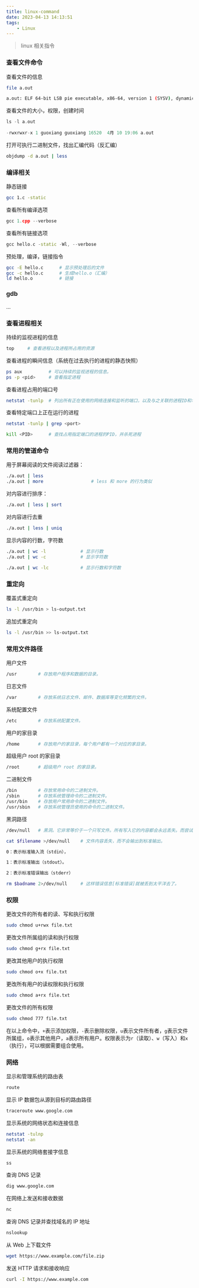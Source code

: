 ```yaml
---
title: linux-command
date: 2023-04-13 14:13:51
tags:
    - Linux
---
```


> linux 相关指令

###	查看文件命令

查看文件的信息

```bash
file a.out

a.out: ELF 64-bit LSB pie executable, x86-64, version 1 (SYSV), dynamically linked, interpreter /lib64/ld-linux-x86-64.so.2, BuildID[sha1]=4ebd1342118461f6fda0894bd8ae17db171dfdad, for GNU/Linux 3.2.0, not stripped
```



查看文件的大小，权限，创建时间

```c++
ls -l a.out
    
-rwxrwxr-x 1 guoxiang guoxiang 16520  4月 10 19:06 a.out
```



打开可执行二进制文件，找出汇编代码（反汇编）

```bash
objdump -d a.out | less
```



###	编译相关

静态链接

```bash
gcc 1.c -static
```



查看所有编译选项 

```c++
gcc 1.cpp --verbose
```



查看所有链接选项

```c++
gcc hello.c -static -Wl, --verbose
```



预处理，编译，链接指令

```bash
gcc -E hello.c		# 显示预处理后的文件
gcc -c hello.c		# 生成hello.o（汇编）
ld hello.o			# 链接
```



###	gdb

...



###	查看进程相关



持续的监视进程的信息

```bash
top		# 查看进程以及进程所占用的资源
```



查看进程的瞬间信息（系统在过去执行的进程的静态快照）

```bash
ps aux  		# 可以持续的监视进程的信息。
ps -p <pid> 	# 查看指定进程
```



查看进程占用的端口号

```bash
netstat -tunlp 	# 列出所有正在使用的网络连接和监听的端口，以及与之关联的进程ID和名称等。
```



查看特定端口上正在运行的进程

```bash
netstat -tunlp | grep <port>

kill <PID>		# 查找占用指定端口的进程的PID，并杀死进程
```





###	常用的管道命令



用于屏幕阅读的文件阅读过滤器：

```bash
./a.out | less
./a.out | more					# less 和 more 的行为类似
```



对内容进行排序：

```bash
./a.out | less | sort
```



对内容进行去重

```bash
./a.out | less | uniq
```



显示内容的行数，字符数

```bash
./a.out | wc -l				# 显示行数
./a.out | wc -c				# 显示字符数

./a.out | wc -lc			# 显示行数和字符数
```



###	 重定向



覆盖式重定向

```bash
ls -l /usr/bin > ls-output.txt
```



追加式重定向

```bash
ls -l /usr/bin >> ls-output.txt
```







###	常用文件路径

用户文件

```bash
/usr 		# 存放用户程序和数据的目录。
```



日志文件

```bash
/var		# 存放系统日志文件、邮件、数据库等变化频繁的文件。
```



系统配置文件

```bash
/etc		# 存放系统配置文件。
```



用户的家目录

```bash
/home		# 存放用户的家目录，每个用户都有一个对应的家目录。
```



超级用户 root 的家目录

```bash
/root		# 超级用户 root 的家目录。
```



二进制文件

```bash
/bin		# 存放常用命令的二进制文件。
/sbin		# 存放系统管理命令的二进制文件。
/usr/bin	# 存放用户常用命令的二进制文件。
/usr/sbin	# 存放系统管理员使用的命令的二进制文件。
```



黑洞路径

```bash
/dev/null	# 黑洞。它非常等价于一个只写文件。所有写入它的内容都会永远丢失。而尝试从它那儿读			   取内容则什么也读不到。

cat $filename >/dev/null	# 文件内容丢失，而不会输出到标准输出。

0：表示标准输入流（stdin），

1：表示标准输出（stdout）。

2：表示标准错误输出（stderr）

rm $badname 2>/dev/null     # 这样错误信息[标准错误]就被丢到太平洋去了。

```







### 权限

更改文件的所有者的读、写和执行权限

```bash
sudo chmod u+rwx file.txt
```



更改文件所属组的读和执行权限

```bash
sudo chmod g+rx file.txt
```



更改其他用户的执行权限

```bash
sudo chmod o+x file.txt
```



更改所有用户的读权限和执行权限

```bash
sudo chmod a+rx file.txt
```



更改文件的所有权限

```bash
sudo chmod 777 file.txt
```



在以上命令中，`+`表示添加权限，`-`表示删除权限，`u`表示文件所有者，`g`表示文件所属组，`o`表示其他用户，`a`表示所有用户。权限表示为`r`（读取）、`w`（写入）和`x`（执行），可以根据需要组合使用。



###	网络



显示和管理系统的路由表

```bash
route
```



显示 IP 数据包从源到目标的路由路径

```bash
traceroute www.google.com
```



显示系统的网络状态和连接信息

```bash
netstat -tulnp
netstat -an
```



显示系统的网络套接字信息

```bash
ss
```



查询 DNS 记录

```bash
dig www.google.com
```



在网络上发送和接收数据

```bash
nc
```



查询 DNS 记录并查找域名的 IP 地址

```bash
nslookup
```



从 Web 上下载文件

```bash
wget https://www.example.com/file.zip
```



发送 HTTP 请求和接收响应

```bash
curl -I https://www.example.com
```



